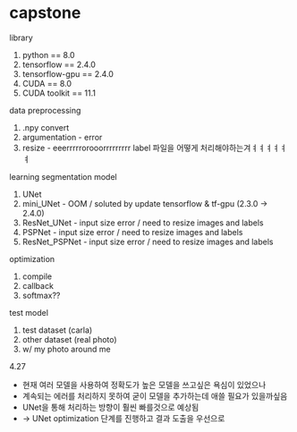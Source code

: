 # capstone

library
1. python == 8.0
2. tensorflow == 2.4.0
3. tensorflow-gpu == 2.4.0
4. CUDA == 8.0
5. CUDA toolkit == 11.1

data preprocessing
1. .npy convert
2. argumentation  - error
3. resize - eeerrrrrorooorrrrrrrrr label 파일을 어떻게 처리해야하는겨ㅕㅕㅕㅕㅕㅕ

learning segmentation model
1. UNet
2. mini_UNet  - OOM / soluted by update tensorflow & tf-gpu (2.3.0 -> 2.4.0)
3. ResNet_UNet  - input size error / need to resize images and labels
4. PSPNet - input size error / need to resize images and labels
5. ResNet_PSPNet  - input size error / need to resize images and labels

optimization
1. compile
2. callback
3. softmax??

test model
1. test dataset (carla)
2. other dataset (real photo)
3. w/ my photo around me

4.27
- 현재 여러 모델을 사용하여 정확도가 높은 모델을 쓰고싶은 욕심이 있었으나
- 계속되는 에러를 처리하지 못하여 굳이 모델을 추가하는데 애쓸 필요가 있을까싶음
- UNet을 통해 처리하는 방향이 훨씬 빠를것으로 예상됨
- -> UNet optimization 단계를 진행하고 결과 도출을 우선으로 

